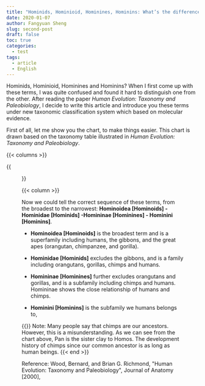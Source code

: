 ```yaml
---
title: "Hominids, Hominioid, Hominines, Hominins: What’s the difference?"
date: 2020-01-07
author: Fangyuan Sheng
slug: second-post
draft: false
toc: true
categories:
  - test
tags:
  - article
  - English
---
```

Hominids, Hominioid, Hominines and Hominins? When I first come up with these terms, I was quite confused and found it hard to distinguish one from the other. After reading the paper *Human Evolution: Taxonomy and Paleobiology*, I decide to write this article and introduce you these terms under new taxonomic classification system which based on molecular evidence.

First of all, let me show you the chart, to make things easier. This chart is drawn based on the taxonomy table illustrated in *Human Evolution: Taxonomy and Paleobiology*.

{{< columns >}}

{{<figure src="https://hellenshengfy.github.io/Nanyuewang.jpg">}}

{{< column >}}

Now we could tell the correct sequence of these terms, from the broadest to the narrowest: **Hominoidea [Hominoids] - Hominidae [Hominids] -Homininae [Hominines] - Hominini [Hominins]**. 

- **Hominoidea [Hominoids]** is the broadest term and is a superfamily including humans, the gibbons, and the great apes (orangutan, chimpanzee, and gorilla).

- **Hominidae [Hominids]** excludes the gibbons, and is a family including orangutans, gorillas, chimps and humans.

- **Homininae [Hominines]** further excludes orangutans and gorillas, and is a subfamily including chimps and humans. Homininae shows the close relationship of humans and chimps.

- **Hominini [Hominins]** is the subfamily we humans belongs to,


{{<block class="important" >}}
Note: Many people say that chimps are our ancestors. However, this is a misunderstanding. As we can see from the chart above, Pan is the sister clay to Homos. The development history of chimps since our common ancestor is as long as human beings.
{{< end >}}

Reference: Wood, Bernard, and Brian G. Richmond, "Human Evolution: Taxonomy and Paleobiology", Journal of Anatomy [2000], 
